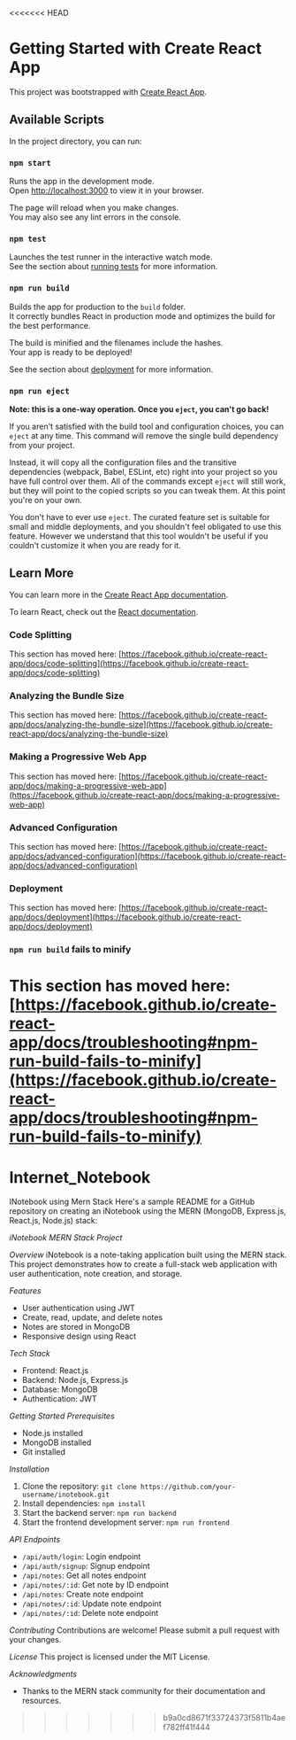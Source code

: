 <<<<<<< HEAD
# Getting Started with Create React App

This project was bootstrapped with [Create React App](https://github.com/facebook/create-react-app).

## Available Scripts

In the project directory, you can run:

### `npm start`

Runs the app in the development mode.\
Open [http://localhost:3000](http://localhost:3000) to view it in your browser.

The page will reload when you make changes.\
You may also see any lint errors in the console.

### `npm test`

Launches the test runner in the interactive watch mode.\
See the section about [running tests](https://facebook.github.io/create-react-app/docs/running-tests) for more information.

### `npm run build`

Builds the app for production to the `build` folder.\
It correctly bundles React in production mode and optimizes the build for the best performance.

The build is minified and the filenames include the hashes.\
Your app is ready to be deployed!

See the section about [deployment](https://facebook.github.io/create-react-app/docs/deployment) for more information.

### `npm run eject`

**Note: this is a one-way operation. Once you `eject`, you can't go back!**

If you aren't satisfied with the build tool and configuration choices, you can `eject` at any time. This command will remove the single build dependency from your project.

Instead, it will copy all the configuration files and the transitive dependencies (webpack, Babel, ESLint, etc) right into your project so you have full control over them. All of the commands except `eject` will still work, but they will point to the copied scripts so you can tweak them. At this point you're on your own.

You don't have to ever use `eject`. The curated feature set is suitable for small and middle deployments, and you shouldn't feel obligated to use this feature. However we understand that this tool wouldn't be useful if you couldn't customize it when you are ready for it.

## Learn More

You can learn more in the [Create React App documentation](https://facebook.github.io/create-react-app/docs/getting-started).

To learn React, check out the [React documentation](https://reactjs.org/).

### Code Splitting

This section has moved here: [https://facebook.github.io/create-react-app/docs/code-splitting](https://facebook.github.io/create-react-app/docs/code-splitting)

### Analyzing the Bundle Size

This section has moved here: [https://facebook.github.io/create-react-app/docs/analyzing-the-bundle-size](https://facebook.github.io/create-react-app/docs/analyzing-the-bundle-size)

### Making a Progressive Web App

This section has moved here: [https://facebook.github.io/create-react-app/docs/making-a-progressive-web-app](https://facebook.github.io/create-react-app/docs/making-a-progressive-web-app)

### Advanced Configuration

This section has moved here: [https://facebook.github.io/create-react-app/docs/advanced-configuration](https://facebook.github.io/create-react-app/docs/advanced-configuration)

### Deployment

This section has moved here: [https://facebook.github.io/create-react-app/docs/deployment](https://facebook.github.io/create-react-app/docs/deployment)

### `npm run build` fails to minify

This section has moved here: [https://facebook.github.io/create-react-app/docs/troubleshooting#npm-run-build-fails-to-minify](https://facebook.github.io/create-react-app/docs/troubleshooting#npm-run-build-fails-to-minify)
=======
# Internet_Notebook
INotebook using Mern Stack
Here's a sample README for a GitHub repository on creating an iNotebook using the MERN (MongoDB, Express.js, React.js, Node.js) stack:

*iNotebook MERN Stack Project*

*Overview*
iNotebook is a note-taking application built using the MERN stack. This project demonstrates how to create a full-stack web application with user authentication, note creation, and storage.

*Features*
- User authentication using JWT
- Create, read, update, and delete notes
- Notes are stored in MongoDB
- Responsive design using React

*Tech Stack*
- Frontend: React.js
- Backend: Node.js, Express.js
- Database: MongoDB
- Authentication: JWT

*Getting Started*
*Prerequisites*
- Node.js installed
- MongoDB installed
- Git installed

*Installation*
1. Clone the repository: `git clone https://github.com/your-username/inotebook.git`
2. Install dependencies: `npm install`
3. Start the backend server: `npm run backend`
4. Start the frontend development server: `npm run frontend`

*API Endpoints*
- `/api/auth/login`: Login endpoint
- `/api/auth/signup`: Signup endpoint
- `/api/notes`: Get all notes endpoint
- `/api/notes/:id`: Get note by ID endpoint
- `/api/notes`: Create note endpoint
- `/api/notes/:id`: Update note endpoint
- `/api/notes/:id`: Delete note endpoint

*Contributing*
Contributions are welcome! Please submit a pull request with your changes.

*License*
This project is licensed under the MIT License.

*Acknowledgments*
- Thanks to the MERN stack community for their documentation and resources.
>>>>>>> b9a0cd8671f33724373f5811b4aef782ff41f444
